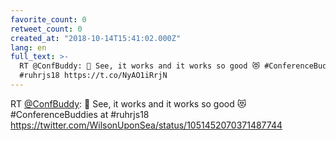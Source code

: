 ```yaml
---
favorite_count: 0
retweet_count: 0
created_at: "2018-10-14T15:41:02.000Z"
lang: en
full_text: >-
  RT @ConfBuddy: 🤩 See, it works and it works so good 😻 #ConferenceBuddies at
  #ruhrjs18 https://t.co/NyAO1iRrjN
---
```


RT [@ConfBuddy](https://twitter.com/ConfBuddy): 🤩 See, it works and it works so
good 😻 #ConferenceBuddies at #ruhrjs18
<https://twitter.com/WilsonUponSea/status/1051452070371487744>
